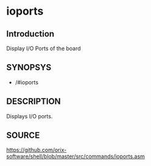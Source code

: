 # ioports

## Introduction

Display I/O Ports of the board

## SYNOPSYS

+ /#ioports

## DESCRIPTION

Displays I/O ports.

## SOURCE

https://github.com/orix-software/shell/blob/master/src/commands/ioports.asm
